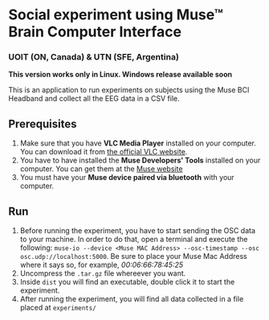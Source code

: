 # Social experiment using Muse™ Brain Computer Interface
### UOIT (ON, Canada) & UTN (SFE, Argentina)

**This version works only in Linux. Windows release available soon**

This is an application to run experiments on subjects using the Muse BCI Headband and collect all the EEG data in a CSV file.

## Prerequisites

1. Make sure that you have **VLC Media Player** installed on your computer. You can download it from [the official VLC website](https://www.videolan.org/vlc/index.html).
2. You have to have installed the **Muse Developers' Tools** installed on your computer. You can get them at the [Muse website](http://developer.choosemuse.com/research-tools/getting-started)
3. You must have your **Muse device paired via bluetooth** with your computer.


## Run

1. Before running the experiment, you have to start sending the OSC data to your machine. In order to do that, open a terminal and execute the following: `muse-io --device <Muse MAC Address> --osc-timestamp --osc  osc.udp://localhost:5000`. Be sure to place your Muse Mac Address where it says so, for example, *00:06:66:78:45:25*
2. Uncompress the `.tar.gz` file whereever you want.
3. Inside `dist` you will find an executable, double click it to start the experiment. 
4. After running the experiment, you will find all data collected in a file placed at `experiments/`
